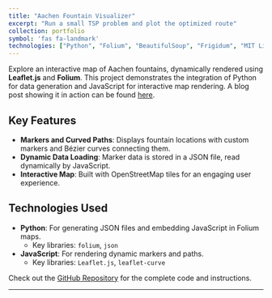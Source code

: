 ```yaml
---
title: "Aachen Fountain Visualizer"
excerpt: "Run a small TSP problem and plot the optimized route"
collection: portfolio
symbol: 'fas fa-landmark'
technologies: ["Python", "Folium", "BeautifulSoup", "Frigidum", "MIT License"]
---
```


Explore an interactive map of Aachen fountains, dynamically rendered using **Leaflet.js** and **Folium**. This project demonstrates the integration of Python for data generation and JavaScript for interactive map rendering. A blog post showing it in action can be found [here](https://armandyam.github.io/posts/2024/11/aachen-fountains/).


## Key Features
- **Markers and Curved Paths**: Displays fountain locations with custom markers and Bézier curves connecting them.
- **Dynamic Data Loading**: Marker data is stored in a JSON file, read dynamically by JavaScript.
- **Interactive Map**: Built with OpenStreetMap tiles for an engaging user experience.

## Technologies Used
- **Python**: For generating JSON files and embedding JavaScript in Folium maps.
  - Key libraries: `folium`, `json`
- **JavaScript**: For rendering dynamic markers and paths.
  - Key libraries: `Leaflet.js`, `leaflet-curve`

Check out the [GitHub Repository](https://github.com/armandyam/aachen-fountain-visualizer) for the complete code and instructions. 

---
